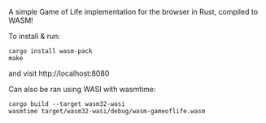 A simple Game of Life implementation for the browser in Rust, compiled to WASM!

To install & run:

```
cargo install wasm-pack
make
```

and visit http://localhost:8080

Can also be ran using WASI with wasmtime:
```
cargo build --target wasm32-wasi
wasmtime target/wasm32-wasi/debug/wasm-gameoflife.wasm
```
